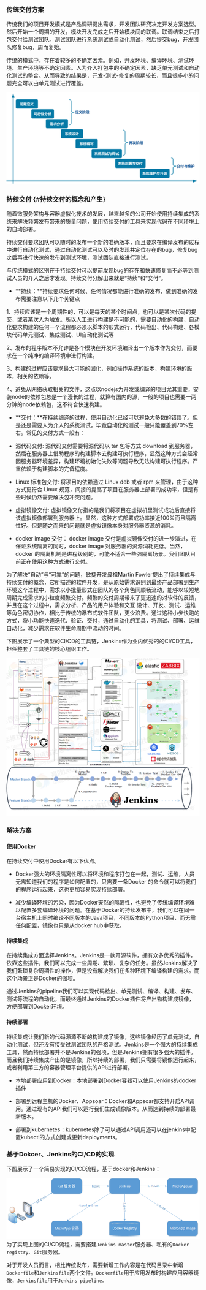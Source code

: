 ### **传统交付方案**

传统我们的项目开发模式是产品调研提出需求，开发团队研究决定开发方案选型。然后开始一个周期的开发，模块开发完成之后开始模块间的联调。联调结束之后打包交付给测试团队。测试团队进行系统测试或自动化测试，然后提交bug，开发团队修复bug，周而复始。

传统的模式中，存在着较多的不确定因素。例如，开发环境、编译环境、测试环境、生产环境等不确定因素。人为介入打包中的不确定因素，缺乏单元测试和自动化测试的整合。从而导致的结果是，开发-测试-修复的周期较长，而且很多小的问题完全可以由单元测试进行覆盖。

![](/assets/import3.png)

### 持续交付 {#持续交付的概念和产生}

随着微服务架构与容器虚拟化技术的发展，越来越多的公司开始使用持续集成的系统来解决频繁发布带来的质量问题，使用持续交付的工具来实现代码在不同环境上的自动部署。

持续交付要求团队可以随时的发布一个新的准确版本，而且要求在编译发布的过程中进行自动化测试，通过自动化测试可以及时的发现并定位存在的bug，修复bug之后再进行快速的发布到测试环境，测试团队直接进行测试。

与传统模式的区别在于持续交付可以提前发现bug的存在和快速修复而不必等到测试人员的介入之后才发现。持续交付分解出来就是“持续”和“交付”。

* **持续：**持续要求任何时候、任何情况都能进行准确的发布，做到准确的发布需要注意以下几个关键点

1、持续应该是一个周期性的，可以是每天的某个时间点，也可以是某次代码的提交，或者某次人为触发。所以人工进行构建是不可能的，需要自动化的构建，自动化要求构建的任何一个流程都必须以脚本的形式运行，代码检出、代码构建、各模块代码单元测试、集成测试、UI自动化测试等

2、发布的程序版本不允许是各个模块在开发环境编译出一个版本作为交付，而要求在一个纯净的编译环境中进行构建。

3、构建的过程应该要求最大可能的固化，例如操作系统的版本，构建环境的版本，相关的依赖等。

4、避免从网络获取相关的文件，这点以nodejs为开发或编译的项目尤其重要，安装node的依赖包总是一个漫长的过程，就算有国内的源，一般的项目也需要一两分钟的node依赖包，这不符合快速构建。

* **交付：**在持续编译的过程，使用自动化已经可以避免大多数的错误了。但是还是需要人为介入的系统测试，毕竟自动化的测试一般只能覆盖到70%左右。常见的交付方式一般有：

* 源代码交付: 源代码交付需要将源代码以 tar 包等方式 download 到服务器，然后在服务器上借助程序的构建脚本去构建可执行程序，显然这种方式会经常因服务器环境差异，构建环境初始化失败等问题导致无法构建可执行程序。严重依赖于构建脚本的完备程度。

* Linux 标准包交付: 将项目的依赖通过 Linux deb 或者 rpm 来管理，由于这种方式更符合 Linux 规范，间接的提高了项目在服务器上部署的成功率，但是有些时候仍然需要解决包冲突问题。

* 虚拟镜像交付: 虚拟镜像交付指的是我们将项目在虚拟机里测试成功后直接将该虚拟镜像部署到服务器上。显然，这种方式部署成功率接近100%而且隔离性好。但是随之而来的问题就是虚拟镜像本身对服务器资源的消耗。

* docker image 交付： docker image 交付是虚拟镜像交付的进一步演进，在保证系统隔离的同时，docker image 对服务器的资源消耗更低。当然，docker 的隔离机制是进程级别的，可能不适合一些强隔离场景。我们团队目前正在使用这种方式进行交付。



为了解决“自动”与“可靠”的问题，敏捷开发鼻祖Martin Fowler提出了持续集成与持续交付的概念，它所描述的软件开发，是从原始需求识别到最终产品部署到生产环境这个过程中，需求以小批量形式在团队的各个角色间顺畅流动，能够以较短地周期完成需求的小粒度频繁交付。频繁的交付周期带来了更迅速的对软件的反馈，并且在这个过程中，需求分析、产品的用户体验和交互 设计、开发、测试、运维等角色密切协作，相比于传统的瀑布式软件团队，更少浪费。通过这种小步快跑的方式，将小功能快速迭代、验证、交付，通过自动化的工具，将测试、部署、运维自动化，减少需求在软件生命周期中流动的时间。

下图展示了一个典型的CI/CD的工具链，Jenkins作为业内优秀的的CI/CD工具，担任整套了工具链的核心组织工作。

![](/assets/58f3b593-06a6-4c28-b579-2dc73d5d1dfc.png)

### **解决方案**

#### **使用Docker**

在持续交付中使用Docker有以下优点。

* Docker强大的环境隔离性可以将环境和程序打包在一起，测试、运维，人员无需知道我们的程序是如何配置的，只需要一条Docker 的命令就可以将我们的程序运行起来，这也更加容易实现持续部署。

* 减少编译环境的污染，因为Docker天然的隔离性，也避免了传统编译环境难以配置多套编译环境的问题。在基于Docker的持续发布中，我们可以在同一台宿主机上同时编译不同版本的Java项目，不同版本的Python项目，而无需任何配置，镜像也只是从docker hub中获取。

#### **持续集成**

在持续集成方面选择Jenkins。Jenkins是一款开源软件，拥有众多优秀的插件，依靠这些插件，我们可以完成一些周期、繁琐、复杂的任务。虽然Jenkins解决了我们繁琐复杂周期性的操作，但是没有解决我们在多种环境下编译构建的需求。而这个场景正是Docker的强项。

通过Jenkins的pipeline我们可以实现代码检出、单元测试、编译、构建、发布、测试等流程的自动化，而最终通过Jenkins的Docker插件将产出物构建成镜像，方便部署到Docker环境。

#### **持续部署**

持续集成让我们新的代码源源不断的构建成了镜像，这些镜像经历了单元测试，自动化测试，但还没有接受过测试团队的严格测试。Jenkins是一个强大的持续集成工具，然而持续部署并不是Jenkins的强项，但是Jenkins拥有很多强大的插件。而且我们持续集成产出的是镜像，所以持续的部署，我们只需要将镜像运行起来，或者利用第三方的容器管理平台提供的API进行部署。

* 本地部署应用到Docker：本地部署到Docker容器可以使用Jenkins的docker插件

* 部署到远程主机的Docker、Appsoar：Docker和Appsoar都支持开启API调用。通过现有的API我们可以运行我们生成镜像版本。从而达到持续的部署最新版本。

* 部署到kubernetes：kubernetes除了可以通过API调用还可以在jenkins中配置kubectl的方式创建或更新deployments。

### 基于Dokcer、Jenkins的CI/CD的实现

下图展示了一个简易实现的CI/CD流程，基于docker和Jenkins：

![](/assets/import2.png)为了实现上图的CI/CD流程，需要搭建`Jenkins master`服务器、私有的`Docker registry`、`Git`服务器。

对于开发人员而言，相比传统发布，需要新增工作内容是在代码目录中新增`Dockerfile`和`Jenkinsfile`两个文件。`Dockerfile`用于应用发布时构建应用容器镜像，`Jenkinsfile`用于`Jenkins pipeline`。

